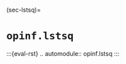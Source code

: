 (sec-lstsq)=
# `opinf.lstsq`

:::{eval-rst}
.. automodule:: opinf.lstsq
:::


<!-- The following [least-squares regression problem](subsec-opinf-regression) is at the heart of Operator Inference:

$$
\min_{\chat,\Ahat,\Hhat,\Bhat}\sum_{j=0}^{k-1}\left\|
    \chat
    + \Ahat\qhat_{j}
    + \Hhat[\qhat_{j} \otimes \qhat_{j}]
    + \Bhat\u_{j}
    - \dot{\qhat}_{j}
\right\|_{2}^{2}
\\
= \min_{\Ohat}\left\|
    \D\Ohat\trp - \mathbf{R}\trp
\right\|_{F}^{2},
$$

where
- $\qhat_{j} = \Vr\trp\q(t_{j})$ is the state at time $t_{j}$ represented in the coordinates of the basis,
- $\dot{\qhat}_{j} = \ddt\Vr\trp\q\big|_{t=t_{j}}$ is the time derivative of the state at time $t_{j}$ in the coordinates of the basis,
- $\u_{j} = \u(t_j)$ is the input at time $t_{j}$,
- $\D$ is the _data matrix_ containing low-dimensional state data,
- $\Ohat$ is the _operator matrix_ of unknown operators to be inferred, and
- $\mathbf{R}$ is the matrix of low-dimensional time derivative data.

We often need to add a _regularization term_ $\mathcal{R}(\Ohat)$ that penalizes the entries of the learned operators.
This promotes stability and accuracy in the learned reduced-order model by preventing overfitting.
The problem stated above then becomes

$$
\min_{\Ohat}\left\|
    \D\Ohat\trp - \mathbf{R}\trp
\right\|_{F}^{2} + \mathcal{R}(\Ohat),
$$

The form of the regularization $\mathcal{R}$ and the numerical method for solving the corresponding least-squares regression are specified by _solver_ objects in `opinf.lstsq`.
For example, `opinf.lstsq.L2Solver` implements the $L_{2}$ scalar regularizer

$$
\mathcal{R}(\Ohat)
= \lambda \|\Ohat\trp\|_{F}^{2},
\qquad \lambda > 0.
$$

Least-squares solver objects are passed to `fit()` using the `solver` keyword argument.
If `fit()` does not receive a `solver` object, no regularization is added ($\mathcal{R}(\Ohat) = \mathbf{0}$) and the regression is solved using [`scipy.linalg.lstsq()`](https://docs.scipy.org/doc/scipy/reference/generated/scipy.linalg.lstsq.html).

:::{eval-rst}
.. currentmodule:: opinf.lstsq

.. autosummary::
    :toctree: _autosummaries
    :nosignatures:

    lstsq_size
    PlainSolver
:::

## Tikhonov Regularization

For $\mathcal{R}\equiv 0$ and a few other common choices of $\mathcal{R}$, the OpInf learning problem is _linear_ and can be solved explicitly.

:::{dropdown} $\mathcal{R} \equiv 0$
If there is no regularization, then the solution to the linear least-squares problem is given by the _normal equations_:

$$
\Ohat\trp
= (\D\trp\D)^{-1}\D\trp\mathbf{R}\trp.
$$
:::

:::{dropdown} $\mathcal{R}(\Ohat) = ||\lambda\Ohat||_{F}^{2}$
This choice of regularization is called the $L_{2}$ regularizer, a specific type of Tikhonov regularizer.
The solution is given by the modified normal equations

$$
\Ohat\trp
= (\D\trp\D + \lambda\I)^{-1}\D\trp\mathbf{R}\trp.
$$

Pass a positive scalar ($\lambda$) as the `regularizer` argument in `fit()` to use this regularization.
:::


:::{eval-rst}
.. currentmodule:: opinf.lstsq

.. autosummary::
    :toctree: _autosummaries
    :nosignatures:

    L2Solver
    L2SolverDecoupled
    TikhonovSolver
    TikhonovSolverDecoupled
:::
-->
